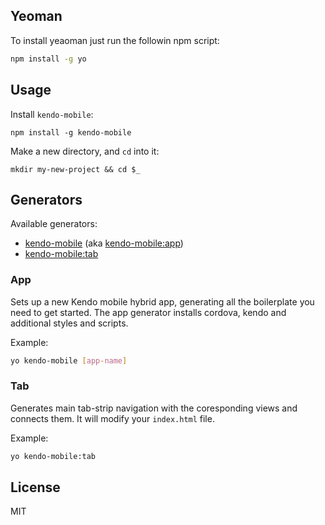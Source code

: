 ## Yeoman

To install yeaoman just run the followin npm script:

```bash
npm install -g yo
```

## Usage

Install `kendo-mobile`:
```
npm install -g kendo-mobile
```

Make a new directory, and `cd` into it:
```
mkdir my-new-project && cd $_
```

## Generators

Available generators:

* [kendo-mobile](#app) (aka [kendo-mobile:app](#app))
* [kendo-mobile:tab](#tab)

### App
Sets up a new Kendo mobile hybrid app, generating all the boilerplate you need to get started. The app generator  installs cordova, kendo and additional styles and scripts.

Example:
```bash
yo kendo-mobile [app-name]
```

### Tab
Generates main tab-strip navigation with the coresponding views and connects them. It will modify your `index.html` file.

Example:
```bash
yo kendo-mobile:tab
```

## License

MIT
